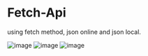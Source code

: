 # Fetch-Api
using fetch method, json online and json local.

![image](https://user-images.githubusercontent.com/90789950/168378249-dc2a626c-3a09-41db-9b5c-543332865a50.png)
![image](https://user-images.githubusercontent.com/90789950/168378292-f89b4b6f-9e05-40d5-a886-1bd51049ba4c.png)
![image](https://user-images.githubusercontent.com/90789950/168378317-c0a022ba-d405-4339-b993-7a9383947ebf.png)
